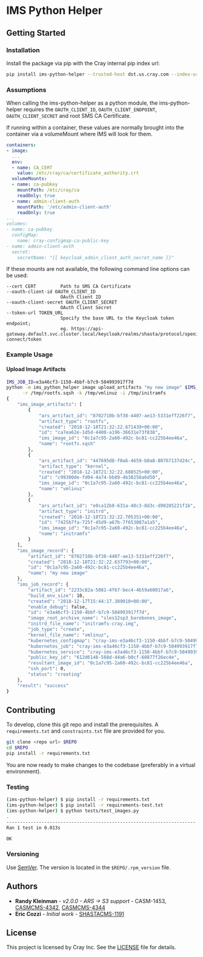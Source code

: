 # IMS Python Helper

## Getting Started

### Installation

Install the package via pip with the Cray internal pip index url:

```bash
pip install ims-python-helper --trusted-host dst.us.cray.com --index-url http://dst.us.cray.com/piprepo/simple
```

### Assumptions

When calling the ims-python-helper as a python module, the ims-python-helper
requires the `OAUTH_CLIENT_ID`, `OAUTH_CLIENT_ENDPOINT`, `OAUTH_CLIENT_SECRET` and
root SMS CA Certificate.
  
If running within a container, these values are normally brought into the container
via a volumeMount where IMS will look for them.  

```yaml
containers:
- image:
  ...
  env:
  - name: CA_CERT
    value: /etc/cray/ca/certificate_authority.crt
  volumeMounts:
  - name: ca-pubkey
    mountPath: /etc/cray/ca
    readOnly: true
  - name: admin-client-auth
    mountPath: '/etc/admin-client-auth'
    readOnly: true
...
volumes:
- name: ca-pubkey
  configMap:
    name: cray-configmap-ca-public-key
- name: admin-client-auth
  secret:
    secretName: "{{ keycloak_admin_client_auth_secret_name }}"
```

If these mounts are not available, the following command line options can be used:

```asciidoc
--cert CERT         Path to SMS CA Certificate
--oauth-client-id OAUTH_CLIENT_ID
                    OAuth Client ID
--oauth-client-secret OAUTH_CLIENT_SECRET
                    OAuth Client Secret
--token-url TOKEN_URL
                    Specify the base URL to the Keycloak token endpoint;
                    eg. https://api-gateway.default.svc.cluster.local/keycloak/realms/shasta/protocol/openid-connect/token
```

### Example Usage

#### Upload Image Artifacts

```bash
IMS_JOB_ID=e3a46cf3-1150-4bbf-b7c9-504993917f7d
python -m ims_python_helper image upload_artifacts "my new image" $IMS_JOB_ID \
      -r /tmp/rootfs.sqsh -k /tmp/vmlinuz -i /tmp/initramfs
{
    "ims_image_artifacts": [
        {
            "ars_artifact_id": "8702710b-bf38-4407-ae13-5331eff226f7",
            "artifact_type": "rootfs",
            "created": "2018-12-18T21:32:22.671439+00:00",
            "id": "ca7ea62e-1d5d-4400-a196-36631e73f838",
            "ims_image_id": "0c1a7c95-2a60-492c-bc81-cc225b4ee46a",
            "name": "rootfs.sqsh"
        },
        {
            "ars_artifact_id": "447695d8-f0a6-4659-b0a8-80767137d24c",
            "artifact_type": "kernel",
            "created": "2018-12-18T21:32:22.688525+00:00",
            "id": "c99300de-fd04-4a74-bb89-4b38258a6d50",
            "ims_image_id": "0c1a7c95-2a60-492c-bc81-cc225b4ee46a",
            "name": "vmlinuz"
        },
        {
            "ars_artifact_id": "e0ca12b8-631a-48c3-8d3c-d90285221f1b",
            "artifact_type": "initrd",
            "created": "2018-12-18T21:32:22.705351+00:00",
            "id": "7425b7fa-725f-45d9-a67b-7f653087a1a5",
            "ims_image_id": "0c1a7c95-2a60-492c-bc81-cc225b4ee46a",
            "name": "initramfs"
        }
    ],
    "ims_image_record": {
        "artifact_id": "8702710b-bf38-4407-ae13-5331eff226f7",
        "created": "2018-12-18T21:32:22.637793+00:00",
        "id": "0c1a7c95-2a60-492c-bc81-cc225b4ee46a",
        "name": "my new image"
    },
    "ims_job_record": {
        "artifact_id": "2233c82a-5081-4f67-bec4-4b59a60017a6",
        "build_env_size": 10,
        "created": "2018-12-17T15:44:17.389010+00:00",
        "enable_debug": false,
        "id": "e3a46cf3-1150-4bbf-b7c9-504993917f7d",
        "image_root_archive_name": "sles12sp3_barebones_image",
        "initrd_file_name": "initramfs-cray.img",
        "job_type": "create",
        "kernel_file_name": "vmlinuz",
        "kubernetes_configmap": "cray-ims-e3a46cf3-1150-4bbf-b7c9-504993917f7d-configmap",
        "kubernetes_job": "cray-ims-e3a46cf3-1150-4bbf-b7c9-504993917f7d-create",
        "kubernetes_service": "cray-ims-e3a46cf3-1150-4bbf-b7c9-504993917f7d-service",
        "public_key_id": "612d6148-588d-44a6-b0cf-60877f26ec4e",
        "resultant_image_id": "0c1a7c95-2a60-492c-bc81-cc225b4ee46a",
        "ssh_port": 0,
        "status": "creating"
    },
    "result": "success"
}
```

## Contributing

To develop, clone this git repo and install the prerequisites. A
`requirements.txt` and `constraints.txt` file are provided for you.

```bash
git clone <repo url> $REPO
cd $REPO
pip install -r requirements.txt
```

You are now ready to make changes to the codebase (preferably in a virtual
environment).

### Testing

```bash
(ims-python-helper) $ pip install -r requirements.txt
(ims-python-helper) $ pip install -r requirements-test.txt
(ims-python-helper) $ python tests/test_images.py
.
----------------------------------------------------------------------
Ran 1 test in 0.013s

OK
```

### Versioning

Use [SemVer](http://semver.org/). The version is located in the
`$REPO/.rpm_version` file.

## Authors

* **Randy Kleinman** - *v2.0.0 - ARS -> S3 support* - CASM-1453, [CASMCMS-4342](https://connect.us.cray.com/jira/browse/CASMCMS-4342), [CASMCMS-4344](https://connect.us.cray.com/jira/browse/CASMCMS-4344)
* **Eric Cozzi** - *Initial work* - [SHASTACMS-1191](https://connect.us.cray.com/jira/browse/SHASTACMS-1191)

## License

This project is licensed by Cray Inc. See the [LICENSE](LICENSE) file for
details.
